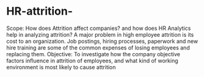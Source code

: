# HR-attrition-
Scope: How does Attrition affect companies? and how does HR Analytics help in analyzing attrition? A major problem in high employee attrition is its cost to an organization. Job postings, hiring processes, paperwork and new hire training are some of the common expenses of losing employees and replacing them.  Objective: To investigate how the company objective factors influence in attrition of employees, and what kind of working environment is most likely to cause attrition
